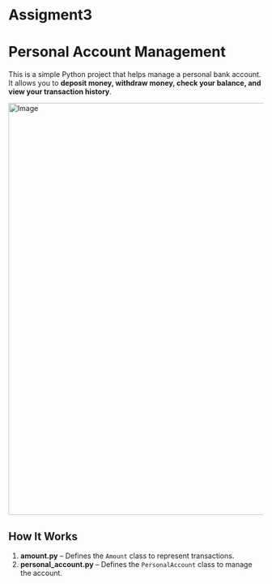 # Assigment3
# Personal Account Management

This is a simple Python project that helps manage a personal bank account. It allows you to
**deposit money, withdraw money, check your balance, and view your transaction history**.  

<img width="814" alt="Image" src="https://github.com/user-attachments/assets/c921ea34-9316-4cf5-ade9-9b0aeb9264cd" />


##  How It Works  

 

1. **amount.py** – Defines the `Amount` class to represent transactions.  
2. **personal_account.py** – Defines the `PersonalAccount` class to manage the account.  


 

